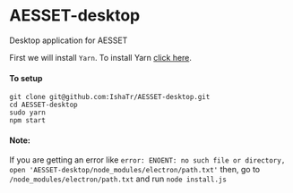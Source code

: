 # AESSET-desktop
Desktop application for AESSET

First we will install `Yarn`. To install Yarn [click here](https://yarnpkg.com/en/docs/install).

#### To setup

```
git clone git@github.com:IshaTr/AESSET-desktop.git
cd AESSET-desktop
sudo yarn
npm start
``` 

#### Note:
If you are getting an error like `error: ENOENT: no such file or directory, open 'AESSET-desktop/node_modules/electron/path.txt'` then, go to `/node_modules/electron/path.txt` and run `node install.js`
